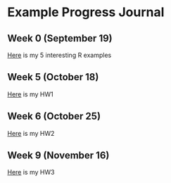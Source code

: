 # Example Progress Journal

## Week 0 (September 19)

[Here](files/example_homework_0.html) is my 5 interesting R examples

## Week 5 (October 18)

[Here](files/HW1_markdown.html) is my HW1

## Week 6 (October 25)

[Here](files/HW2_markdown.html) is my HW2

## Week 9 (November 16)

[Here](files/homework_3.html) is my HW3